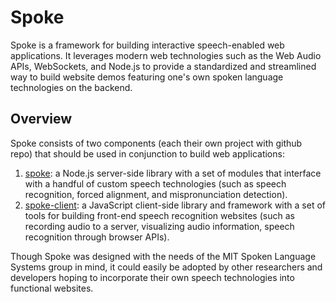 # Spoke
Spoke is a framework for building interactive speech-enabled web applications. It leverages modern web technologies such as the Web Audio APIs, WebSockets, and Node.js to provide a standardized and streamlined way to build website demos featuring one's own spoken language technologies on the backend. 
## Overview
Spoke consists of two components (each their own project with github repo) that should be used in conjunction to build web applications:

1. [spoke][1]: a Node.js server-side library with a set of modules that interface with a handful of custom speech technologies (such as speech recognition, forced alignment, and mispronunciation detection). 
2. [spoke-client][2]: a JavaScript client-side library and framework with a set of tools for building front-end speech recognition websites (such as recording audio to a server, visualizing audio information, speech recognition through browser APIs).

Though Spoke was designed with the needs of the MIT Spoken Language Systems group in mind, it could easily be adopted by other researchers and developers hoping to incorporate their own speech technologies into functional websites.


[1]:https://github.com/psaylor/spoke "the spoke repo"
[2]:https://github.com/psaylor/spoke-client "the spoke-client repo"
